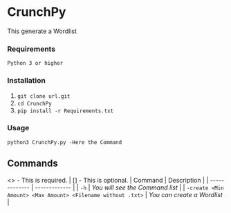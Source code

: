 # CrunchPy
This generate a Wordlist

### Requirements
`Python 3 or higher`

### Installation
1. `git clone url.git`
2. `cd CrunchPy`
3. `pip install -r Requirements.txt`

### Usage
`python3 CrunchPy.py -Here the Command`

## Commands
<> - This is required. | [] - This is optional.
| Command  | Description |
| ------------- | ------------- |
| `-h`  | *You will see the Command list*  |
| `-create <Min Amount> <Max Amount> <Filename without .txt>`  |  *You can create a Wordlist*  |
